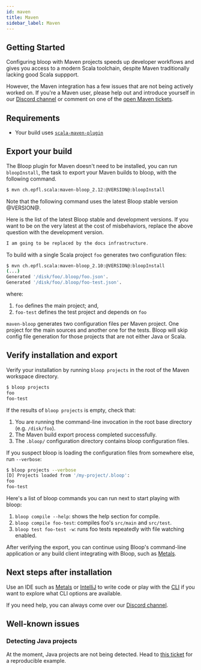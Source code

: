 ```yaml
---
id: maven
title: Maven
sidebar_label: Maven
---
```


## Getting Started

Configuring bloop with Maven projects speeds up developer workflows and gives you access to a modern Scala toolchain, despite Maven traditionally lacking good Scala suppport.

However, the Maven integration has a few issues that are not being actively
worked on. If you're a Maven user, please help out and introduce yourself in
our [Discord channel](https://discord.gg/KWF9zMhJWS) or comment on one
of the [open Maven
tickets](https://github.com/scalacenter/bloop/issues?q=is%3Aissue+is%3Aopen+sort%3Aupdated-desc+label%3Amaven).

<!-- start -->

## Requirements

- Your build uses [`scala-maven-plugin`](https://github.com/davidB/scala-maven-plugin/)

## Export your build

The Bloop plugin for Maven doesn't need to be installed, you can run
`bloopInstall`, the task to export your Maven builds to bloop, with the
following command.

```bash
$ mvn ch.epfl.scala:maven-bloop_2.12:@VERSION@:bloopInstall
```

Note that the following command uses the latest Bloop stable version
@VERSION@.

Here is the list of the latest Bloop stable and development versions. If you
want to be on the very latest at the cost of misbehaviors, replace the above
question with the development version.

```scala mdoc:releases
I am going to be replaced by the docs infrastructure.
```


To build with a single Scala project `foo` generates two configuration files:

```bash
$ mvn ch.epfl.scala:maven-bloop_2.10:@VERSION@:bloopInstall
(...)
Generated '/disk/foo/.bloop/foo.json'.
Generated '/disk/foo/.bloop/foo-test.json'.
```

where:
1. `foo` defines the main project; and,
1. `foo-test` defines the test project and depends on `foo`

`maven-bloop` generates two configuration files per Maven project. One
project for the main sources and another one for the tests. Bloop will skip
config file generation for those projects that are not either Java or Scala.

## Verify installation and export

Verify your installation by running `bloop projects` in the root of the Maven workspace directory.

```bash
$ bloop projects
foo
foo-test
```

If the results of `bloop projects` is empty, check that:

1. You are running the command-line invocation in the root base directory (e.g. `/disk/foo`).
1. The Maven build export process completed successfully.
1. The `.bloop/` configuration directory contains bloop configuration files.

If you suspect bloop is loading the configuration files from somewhere else, run `--verbose`:

```bash
$ bloop projects --verbose
[D] Projects loaded from '/my-project/.bloop':
foo
foo-test
```

Here's a list of bloop commands you can run next to start playing with bloop:

1. `bloop compile --help`: shows the help section for compile.
1. `bloop compile foo-test`: compiles foo's `src/main` and `src/test`.
1. `bloop test foo-test -w`: runs foo tests repeatedly with file watching enabled.

After verifying the export, you can continue using Bloop's command-line application or any build
client integrating with Bloop, such as [Metals](https://scalameta.org/metals/).

<!-- end -->

## Next steps after installation

Use an IDE such as [Metals](docs/ides/metals) or
[IntelliJ](docs/ides/intellij) to write code or play with the
[CLI](docs/cli/tutorial) if you want to explore what CLI options are
available.

If you need help, you can always come over our [Discord
channel](https://discord.gg/KWF9zMhJWS).

## Well-known issues

### Detecting Java projects

At the moment, Java projects are not being detected. Head to [this
ticket](https://github.com/scalacenter/bloop/issues/519) for a reproducible
example.
